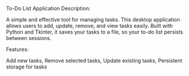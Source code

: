 To-Do List Application
Description:

A simple and effective tool for managing tasks. This desktop application allows users to add, update, remove, and view tasks easily. Built with Python and Tkinter, it saves your tasks to a file, so your to-do list persists between sessions.

Features:

Add new tasks,
Remove selected tasks,
Update existing tasks,
Persistent storage for tasks
